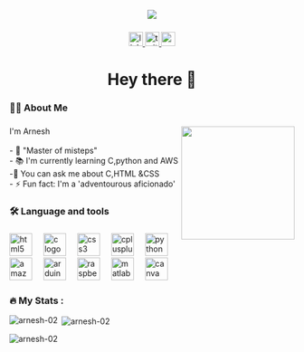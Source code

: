 <br clear="both">

<div align="center">
  <img height="viewport" width="viewport"src="https://i.pinimg.com/originals/23/f4/73/23f4738cecd5043372f7f1f12be1441d.jpg"  />
</div>

###

<div align="center">
  <a href="https://www.linkedin.com/in/arneshrajendran" target="_blank">
    <img src="https://img.shields.io/static/v1?message=LinkedIn&logo=linkedin&label=&color=0077B5&logoColor=white&labelColor=&style=for-the-badge" height="25" alt="linkedin logo"  />
  </a>
  <a href="https://twitter.com/lazy_to_quit" target="_blank">
    <img src="https://img.shields.io/static/v1?message=Twitter&logo=twitter&label=&color=1DA1F2&logoColor=white&labelColor=&style=for-the-badge" height="25" alt="twitter logo"  />
  </a>
  <a href="arnesha4261@gmail.com" target="_blank">
    <img src="https://img.shields.io/static/v1?message=Gmail&logo=gmail&label=&color=D14836&logoColor=white&labelColor=&style=for-the-badge" height="25" alt="gmail logo"  />
  </a>
</div>

###

<h1 align="center">Hey there 👋</h1>

###

<div align="left">
</div>

###



<h3 align="left">👩‍💻  About Me</h3>

###
 <img align="right" height="200" src="https://i.pinimg.com/originals/e8/f4/53/e8f453469a3ec97ecd354df465d73913.gif"  />   
<p align="left">I'm Arnesh <br><br>- 🔭 "Master of misteps"<br>- 📚 I'm currently learning C,python and AWS<br>-📝 You can ask me about C,HTML &CSS<br>- ⚡ Fun fact: I'm a 'adventourous aficionado'</p>

 

<h3 align="left">🛠 Language and tools</h3>

###

<div align="left">
  <img src="https://cdn.jsdelivr.net/gh/devicons/devicon/icons/html5/html5-plain-wordmark.svg" height="40" alt="html5 logo"  />
  <img width="12" />
  <img src="https://cdn.jsdelivr.net/gh/devicons/devicon/icons/c/c-line.svg" height="40" alt="c logo"  />
  <img width="12" />
  <img src="https://cdn.jsdelivr.net/gh/devicons/devicon/icons/css3/css3-plain-wordmark.svg" height="40" alt="css3 logo"  />
  <img width="12" />
  <img src="https://cdn.jsdelivr.net/gh/devicons/devicon/icons/cplusplus/cplusplus-line.svg" height="40" alt="cplusplus logo"  />
  <img width="12" />
  <img src="https://cdn.jsdelivr.net/gh/devicons/devicon/icons/python/python-original.svg" height="40" alt="python logo"  />
  <img width="12" />
  <img src="https://cdn.jsdelivr.net/gh/devicons/devicon/icons/amazonwebservices/amazonwebservices-original.svg" height="40" alt="amazonwebservices logo"  />
  <img width="12" />
  <img src="https://cdn.jsdelivr.net/gh/devicons/devicon/icons/arduino/arduino-original-wordmark.svg" height="40" alt="arduino logo"  />
  <img width="12" />
  <img src="https://cdn.jsdelivr.net/gh/devicons/devicon/icons/raspberrypi/raspberrypi-original.svg" height="40" alt="raspberrypi logo"  />
  <img width="12" />
  <img src="https://cdn.jsdelivr.net/gh/devicons/devicon/icons/matlab/matlab-original.svg" height="40" alt="matlab logo"  />
  <img width="12" />
  <img src="https://cdn.jsdelivr.net/gh/devicons/devicon/icons/canva/canva-original.svg" height="40" alt="canva logo"  />
</div>


<h3 align="left">🔥   My Stats :</h3>
<p><img align="left" src="https://github-readme-stats.vercel.app/api/top-langs?username=arnesh-02&show_icons=true&locale=en&layout=compact" alt="arnesh-02" /></p>

<p>&nbsp;<img align="center" src="https://github-readme-stats.vercel.app/api?username=arnesh-02&show_icons=true&locale=en" alt="arnesh-02" /></p>

<p><img align="center" src="https://github-readme-streak-stats.herokuapp.com/?user=arnesh-02&" alt="arnesh-02" /></p>

<br clear="both">
